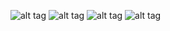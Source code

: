 ![alt tag](https://gbrault.github.io/railroad-diagrams//live/doc/RailRoad.svg)
![alt tag](https://gbrault.github.io/railroad-diagrams//live/doc/Show.svg)
![alt tag](https://gbrault.github.io/railroad-diagrams//live/doc/Choice.svg)
![alt tag](https://gbrault.github.io/railroad-diagrams//live/doc/string.svg)

